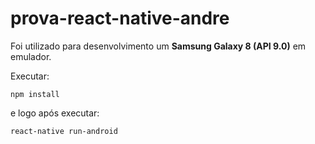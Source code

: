 # prova-react-native-andre

Foi utilizado para desenvolvimento um **Samsung Galaxy 8 (API 9.0)** em emulador.

Executar:
``` 
npm install
```
e logo após executar:
```
react-native run-android
```

